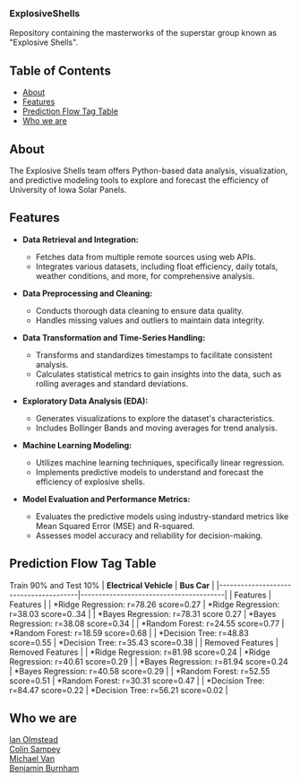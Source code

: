### ExplosiveShells
Repository containing the masterworks of the superstar group known as "Explosive Shells". 

## Table of Contents

- [About](#about)
- [Features](#features)
- [Prediction Flow Tag Table](#Prediction-flow-tag-table)
- [Who we are](#Who-we-are)

## About

The Explosive Shells team offers Python-based data analysis, visualization, and predictive modeling tools to explore and forecast the efficiency of University of Iowa Solar Panels.

## Features

- **Data Retrieval and Integration:**
  - Fetches data from multiple remote sources using web APIs.
  - Integrates various datasets, including float efficiency, daily totals, weather conditions, and more, for comprehensive analysis.

- **Data Preprocessing and Cleaning:**
  - Conducts thorough data cleaning to ensure data quality.
  - Handles missing values and outliers to maintain data integrity.

- **Data Transformation and Time-Series Handling:**
  - Transforms and standardizes timestamps to facilitate consistent analysis.
  - Calculates statistical metrics to gain insights into the data, such as rolling averages and standard deviations.

- **Exploratory Data Analysis (EDA):**
  - Generates visualizations to explore the dataset's characteristics.
  - Includes Bollinger Bands and moving averages for trend analysis.

- **Machine Learning Modeling:**
  - Utilizes machine learning techniques, specifically linear regression.
  - Implements predictive models to understand and forecast the efficiency of explosive shells.

- **Model Evaluation and Performance Metrics:**
  - Evaluates the predictive models using industry-standard metrics like Mean Squared Error (MSE) and R-squared.
  - Assesses model accuracy and reliability for decision-making.

## Prediction Flow Tag Table
Train 90% and Test 10%
| **Electrical Vehicle**                | **Bus Car**                            |
|---------------------------------------|----------------------------------------|
|                Features               |                Features                |
| *Ridge Regression: r=78.26 score=0.27 | *Ridge Regression: r=38.03 score=0..34 |
| *Bayes Regression: r=78.31 score 0.27 | *Bayes Regression: r=38.08 score=0.34  |
| *Random Forest: r=24.55 score=0.77    | *Random Forest: r=18.59 score=0.68     |
|   *Decision Tree: r=48.83 score=0.55  |   *Decision Tree: r=35.43 score=0.38   |
|            Removed Features           |            Removed Features            |
| *Ridge Regression: r=81.98 score=0.24 | *Ridge Regression: r=40.61 score=0.29  |
| *Bayes Regression: r=81.94 score=0.24 | *Bayes Regression: r=40.58 score=0.29  |
| *Random Forest: r=52.55 score=0.51    | *Random Forest: r=30.31 score=0.47     |
| *Decision Tree: r=84.47 score=0.22    | *Decision Tree: r=56.21 score=0.02     |

## Who we are
[Ian Olmstead](https://www.linkedin.com/in/ubermensch/)</br>
[Colin Sampey](https://www.linkedin.com/in/colin-sampey/)</br>
[Michael Van](https://www.linkedin.com/in/atmichaelvan/)</br>
[Benjamin Burnham](https://www.linkedin.com/in/benjamin-j-burnham/)</br>
